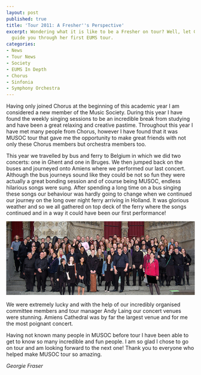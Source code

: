 ```yaml
---
layout: post
published: true
title: 'Tour 2011: A Fresher''s Perspective'
excerpt: Wondering what it is like to be a Fresher on tour? Well, let Georgie Fraser
  guide you through her first EUMS tour.
categories:
- News
- Tour News
- Society
- EUMS In Depth
- Chorus
- Sinfonia
- Symphony Orchestra
---
```

Having only joined Chorus at the beginning of this academic year I am considered a new member of the Music Society.  During this year I have found the weekly singing sessions to be an incredible break from studying and have been a great relaxing and creative pastime. Throughout this year I have met many people from Chorus, however I have found that it was MUSOC tour that gave me the opportunity to make great friends with not only these Chorus members but orchestra members too.

This year we travelled by bus and ferry to Belgium in which we did two concerts: one in Ghent and one in Bruges. We then jumped back on the buses and journeyed onto Amiens where we performed our last concert. Although the bus journeys sound like they could be not so fun they were actually a great bonding session and of course being MUSOC, endless hilarious songs were sung. After spending a long time on a bus singing these songs our behaviour was hardly going to change when we continued our journey on the long over night ferry arriving in Holland.  It was glorious weather and so we all gathered on top deck of the ferry where the songs continued and in a way it could have been our first performance!

<img title="EUMS gathers in Amiens" src="/assets/img/tours/amiens-cathedral.jpg" alt="The Society in all its glory..." />

We were extremely lucky and with the help of our incredibly organised committee members and tour manager Andy Laing our concert venues were stunning. Amiens Cathedral was by far the largest venue and for me the most poignant concert.

Having not known many people in MUSOC before tour I have been able to get to know so many incredible and fun people. I am so glad I chose to go on tour and am looking forward to the next one! Thank you to everyone who helped make MUSOC tour so amazing.

*Georgie Fraser*
